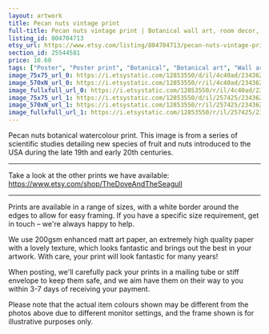 ```yaml
---
layout: artwork
title: Pecan nuts vintage print 
full-title: Pecan nuts vintage print | Botanical wall art, room decor, vintage print, watercolour | High quality print
listing_id: 804704713
etsy_url: https://www.etsy.com/listing/804704713/pecan-nuts-vintage-print-botanical-wall?utm_source=ds&utm_medium=api&utm_campaign=api
section_id: 25544581
price: 10.60
tags: ["Poster", "Poster print", "Botanical", "Botanical art", "Wall art", "Botanical poster", "Vintage", "Plant", "Watercolour", "Vintage print", "Pecan", "Nuts"]
image_75x75_url_0: https://i.etsystatic.com/12853550/d/il/4c40ad/2343621099/il_75x75.2343621099_q6kz.jpg?version=0
image_570xN_url_0: https://i.etsystatic.com/12853550/r/il/4c40ad/2343621099/il_570xN.2343621099_q6kz.jpg
image_fullxfull_url_0: https://i.etsystatic.com/12853550/r/il/4c40ad/2343621099/il_fullxfull.2343621099_q6kz.jpg
image_75x75_url_1: https://i.etsystatic.com/12853550/d/il/257425/2343621659/il_75x75.2343621659_3xct.jpg?version=0
image_570xN_url_1: https://i.etsystatic.com/12853550/r/il/257425/2343621659/il_570xN.2343621659_3xct.jpg
image_fullxfull_url_1: https://i.etsystatic.com/12853550/r/il/257425/2343621659/il_fullxfull.2343621659_3xct.jpg
---
```

Pecan nuts botanical watercolour print. This image is from a series of scientific studies detailing new species of fruit and nuts introduced to the USA during the late 19th and early 20th centuries.

---

Take a look at the other prints we have available:
https://www.etsy.com/shop/TheDoveAndTheSeagull

---

Prints are available in a range of sizes, with a white border around the edges to allow for easy framing. If you have a specific size requirement, get in touch – we&#39;re always happy to help.

We use 200gsm enhanced matt art paper, an extremely high quality paper with a lovely texture, which looks fantastic and brings out the best in your artwork. With care, your print will look fantastic for many years!

When posting, we&#39;ll carefully pack your prints in a mailing tube or stiff envelope to keep them safe, and we aim have them on their way to you within 3-7 days of receiving your payment.

Please note that the actual item colours shown may be different from the photos above due to different monitor settings, and the frame shown is for illustrative purposes only.
